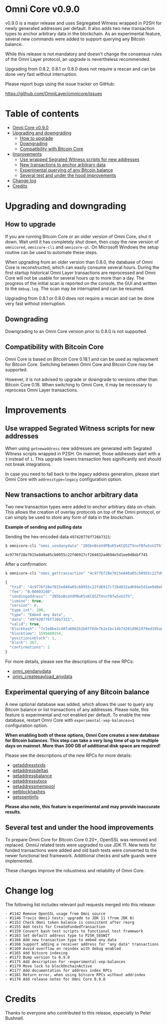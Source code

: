 Omni Core v0.9.0
================

v0.9.0 is a major release and uses Segregated Witness wrapped in P2SH for newly generated addresses per default. It also adds two new transaction types to anchor arbitrary data in the blockchain. As an experimental feature, several new commands were added to support querying any Bitcoin balance.

While this release is not mandatory and doesn't change the consensus rules of the Omni Layer protocol, an upgrade is nevertheless recommended.

Upgrading from 0.8.2, 0.8.1 or 0.8.0 does not require a rescan and can be done very fast without interruption.

Please report bugs using the issue tracker on GitHub:

  https://github.com/OmniLayer/omnicore/issues


Table of contents
=================

- [Omni Core v0.9.0](#omni-core-v082)
- [Upgrading and downgrading](#upgrading-and-downgrading)
  - [How to upgrade](#how-to-upgrade)
  - [Downgrading](#downgrading)
  - [Compatibility with Bitcoin Core](#compatibility-with-bitcoin-core)
- [Improvements](#improvements)
  - [Use wrapped Segrated Witness scripts for new addresses](#use-wrapped-segrated-witness-scripts-for-new-addresses)
  - [New transactions to anchor arbitrary data](#new-transactions-to-anchor-arbitrary-data)
  - [Experimental querying of any Bitcoin balance](#experimental-querying-of-any-bitcoin-balance)
  - [Several test and under the hood improvements](#several-test-and-under-the-hood-improvements)
- [Change log](#change-log)
- [Credits](#credits)


Upgrading and downgrading
=========================

How to upgrade
--------------

If you are running Bitcoin Core or an older version of Omni Core, shut it down. Wait until it has completely shut down, then copy the new version of `omnicored`, `omnicore-cli` and `omnicore-qt`. On Microsoft Windows the setup routine can be used to automate these steps.

When upgrading from an older version than 0.8.0, the database of Omni Core is reconstructed, which can easily consume several hours. During the first startup historical Omni Layer transactions are reprocessed and Omni Core will not be usable for several hours up to more than a day. The progress of the initial scan is reported on the console, the GUI and written to the `debug.log`. The scan may be interrupted and can be resumed.

Upgrading from 0.8.1 or 0.8.0 does not require a rescan and can be done very fast without interruption.

Downgrading
-----------

Downgrading to an Omni Core version prior to 0.8.0 is not supported.

Compatibility with Bitcoin Core
-------------------------------

Omni Core is based on Bitcoin Core 0.18.1 and can be used as replacement for Bitcoin Core. Switching between Omni Core and Bitcoin Core may be supported.

However, it is not advised to upgrade or downgrade to versions other than Bitcoin Core 0.18. When switching to Omni Core, it may be necessary to reprocess Omni Layer transactions.


Improvements
============

Use wrapped Segrated Witness scripts for new addresses
------------------------------------------------------

When using `getnewaddress` new addresses are generated with Segrated Witness scripts wrapped in P2SH. On mainnet, those addresses start with a `3` instead of `1`. This upgrade lowers transaction fees significantly and should not break integrations.

In case you need to fall back to the legacy address generation, please start Omni Core with `addresstype=legacy` configuration option.


New transactions to anchor arbitrary data
-----------------------------------------

Two new transaction types were added to anchor arbitrary data on-chain. This allows the creation of overlay protocols on top of the Omni protocol, or can simply be used to store any form of data in the blockchain.

**Example of sending and pulling data**

Sending the hex-encoded data `497420776f726b7321`:

```bash
$ omnicore-cli "omni_sendanydata" "2N5bnBsaVdPBuK5xKCQ5ZTXnofBfwSxU2Th" "497420776f726b7321"
```
```
4c9776f28e7015e840a05cb0955c22fd6917cf264032ad694e5d1ee0d8ebf745
```

After a confirmation:

```bash
$ omnicore-cli "omni_gettransaction" "4c9776f28e7015e840a05cb0955c22fd6917cf264032ad694e5d1ee0d8ebf745"
```
```js
{
  "txid": "4c9776f28e7015e840a05cb0955c22fd6917cf264032ad694e5d1ee0d8ebf745",
  "fee": "0.00003240",
  "sendingaddress": "2N5bnBsaVdPBuK5xKCQ5ZTXnofBfwSxU2Th",
  "ismine": true,
  "version": 0,
  "type_int": 200,
  "type": "Embed any data",
  "data": "497420776f726b7321",
  "valid": true,
  "blockhash": "7c1e8be2c48fa6062b2b8ff6de7b2e1bc14b7d281d961979ed195a86399abd75",
  "blocktime": 1599469254,
  "positioninblock": 1,
  "block": 367,
  "confirmations": 1
}
```

For more details, please see the descriptions of the new RPCs:

- [omni_sendanydata](https://github.com/OmniLayer/omnicore/blob/master/src/omnicore/doc/rpc-api.md#omni_sendanydata)
- [omni_createpayload_anydata](https://github.com/OmniLayer/omnicore/blob/master/src/omnicore/doc/rpc-api.md#omni_createpayload_anydata)


Experimental querying of any Bitcoin balance
--------------------------------------------

A new optional database was added, which allows the user to query any Bitcoin balance or list transactions of any addresses. Please note, this feature is experimental and not enabled per default. To enable the new database, restart Omni Core with `experimental-xep-balances=1` configuration option.

**When enabling both of these options, Omni Core creates a new database for Bitcoin balances. This step can take a very long time of up to multiple days on mainnet. More than 300 GB of additional disk space are required!**

Please see the descriptions of the new RPCs for more details:

- [getaddresstxids](https://github.com/OmniLayer/omnicore/blob/master/src/omnicore/doc/rpc-api.md#getaddresstxids)
- [getaddressdeltas](https://github.com/OmniLayer/omnicore/blob/master/src/omnicore/doc/rpc-api.md#getaddressdeltas)
- [getaddressbalance](https://github.com/OmniLayer/omnicore/blob/master/src/omnicore/doc/rpc-api.md#getaddressbalance)
- [getaddressutxos](https://github.com/OmniLayer/omnicore/blob/master/src/omnicore/doc/rpc-api.md#getaddressutxos)
- [getaddressmempool](https://github.com/OmniLayer/omnicore/blob/master/src/omnicore/doc/rpc-api.md#xxxxx)
- [getblockhashes](https://github.com/OmniLayer/omnicore/blob/master/src/omnicore/doc/rpc-api.md#getblockhashes)
- [getspentinfo](https://github.com/OmniLayer/omnicore/blob/master/src/omnicore/doc/rpc-api.md#getspentinfo)

**Please also note, this feature is experimental and may provide inaccurate results.**


Several test and under the hood improvements
--------------------------------------------

To prepare Omni Core for Bitcoin Core 0.20+, OpenSSL was removed and replaced. OmniJ related tests were upgraded to use JDK 11. New tests for funded transactions were added and old bash tests were converted to the newer functional test framework. Additional checks and safe guards were implemented.

These changes improve the robustness and reliability of Omni Core.


Change log
==========

The following list includes relevant pull requests merged into this release:

```
- #1142 Remove OpenSSL usage from Omni source
- #1146 Travis OmniJ tests: upgrade to JDK 11 (from JDK 8)
- #1153 Check Omni token balance is consistent after reorg
- #1155 Add tests for CreateFundedTransaction
- #1159 Convert bash test scripts to functional test framework
- #1163 Set default address type to P2SH_SEGWIT
- #1166 Add new transaction type to embed any data
- #1168 Support adding a receiver address for "any data" transactions
- #1169 Avoid overflow on reindex with debug enabled
- #1165 Add bitcore indexing
- #1173 Bump version to 0.9.0
- #1175 Add description for -experimental-xep-balances
- #1179 Move lock to blockOnchainActive
- #1177 Add documentation for address index RPCs
- #1181 Return error, when using bitcore RPCs without addrindex
- #1176 Add release notes for Omni Core 0.9.0
```


Credits
=======

Thanks to everyone who contributed to this release, especially to Peter Bushnell.
